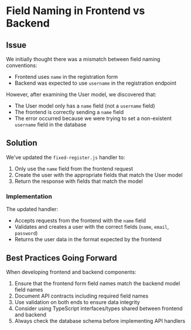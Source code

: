 # Field Naming in Frontend vs Backend

## Issue
We initially thought there was a mismatch between field naming conventions:
- Frontend uses `name` in the registration form
- Backend was expected to use `username` in the registration endpoint

However, after examining the User model, we discovered that:
- The User model only has a `name` field (not a `username` field)
- The frontend is correctly sending a `name` field
- The error occurred because we were trying to set a non-existent `username` field in the database

## Solution
We've updated the `fixed-register.js` handler to:
1. Only use the `name` field from the frontend request
2. Create the user with the appropriate fields that match the User model
3. Return the response with fields that match the model

### Implementation
The updated handler:
- Accepts requests from the frontend with the `name` field
- Validates and creates a user with the correct fields (`name`, `email`, `password`)
- Returns the user data in the format expected by the frontend

## Best Practices Going Forward
When developing frontend and backend components:
1. Ensure that the frontend form field names match the backend model field names
2. Document API contracts including required field names
3. Use validation on both ends to ensure data integrity
4. Consider using TypeScript interfaces/types shared between frontend and backend
5. Always check the database schema before implementing API handlers
